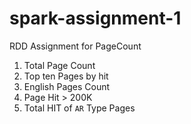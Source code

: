 # spark-assignment-1
RDD Assignment for PageCount

1. Total Page Count
2. Top ten Pages by hit
3. English Pages Count
4. Page Hit > 200K
5. Total HIT of `AR` Type Pages
